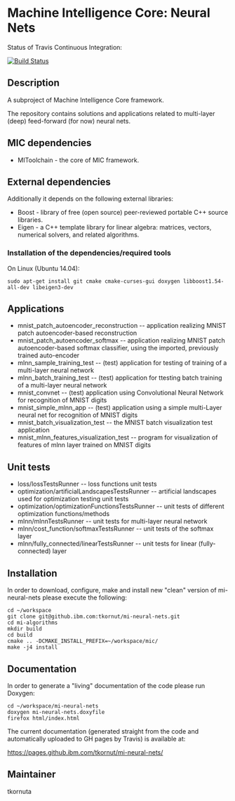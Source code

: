 # Machine Intelligence Core: Neural Nets

Status of Travis Continuous Integration:

[![Build Status](https://travis.ibm.com/tkornut/mi-neural-nets.svg?token=9XHfj7QaSbmFqHsyaQes&branch=master)](https://travis.ibm.com/tkornut/mi-neural-nets)

## Description

A subproject of Machine Intelligence Core framework.

The repository contains solutions and applications related to multi-layer (deep) feed-forward (for now) neural nets.

## MIC dependencies

   * MIToolchain - the core of MIC framework.

## External dependencies

Additionally it depends on the following external libraries:
   * Boost - library of free (open source) peer-reviewed portable C++ source libraries.
   * Eigen - a C++ template library for linear algebra: matrices, vectors, numerical solvers, and related algorithms.

### Installation of the dependencies/required tools

On Linux (Ubuntu 14.04): 

    sudo apt-get install git cmake cmake-curses-gui doxygen libboost1.54-all-dev libeigen3-dev

## Applications
   *  mnist_patch_autoencoder_reconstruction -- application realizing MNIST patch autoencoder-based reconstruction
   *  mnist_patch_autoencoder_softmax -- application realizing MNIST patch autoencoder-based softmax classifier, using the imported, previously trained auto-encoder
   *  mlnn_sample_training_test -- (test) application for testing of training of a multi-layer neural network
   *  mlnn_batch_training_test -- (test) application for ttesting batch training of a multi-layer neural network
   *  mnist_convnet -- (test) application using Convolutional Neural Network for recognition of MNIST digits
   *  mnist_simple_mlnn_app -- (test) application using a simple multi-Layer neural net for recognition of MNIST digits
   *  mnist_batch_visualization_test -- the MNIST batch visualization test application
   *  mnist_mlnn_features_visualization_test -- program for visualization of features of mlnn layer trained on MNIST digits

## Unit tests
   *  loss/lossTestsRunner -- loss functions unit tests
   *  optimization/artificialLandscapesTestsRunner -- artificial landscapes used for optimization testing unit tests
   *  optimization/optimizationFunctionsTestsRunner -- unit tests of different optimization functions/methods
   *  mlnn/mlnnTestsRunner -- unit tests for multi-layer neural network
   *  mlnn/cost_function/softmaxTestsRunner -- unit tests of the softmax layer
   *  mlnn/fully_connected/linearTestsRunner -- unit tests for linear (fully-connected) layer

 
## Installation

In order to download, configure, make and install new "clean" version of mi-neural-nets please execute the following:

    cd ~/workspace
    git clone git@github.ibm.com:tkornut/mi-neural-nets.git
    cd mi-algorithms
    mkdir build
    cd build
    cmake .. -DCMAKE_INSTALL_PREFIX=~/workspace/mic/
    make -j4 install

## Documentation

In order to generate a "living" documentation of the code please run Doxygen:

    cd ~/workspace/mi-neural-nets
    doxygen mi-neural-nets.doxyfile
    firefox html/index.html

The current documentation (generated straight from the code and automatically uploaded to GH pages by Travis) is available at:

https://pages.github.ibm.com/tkornut/mi-neural-nets/

Maintainer
----------
tkornuta

